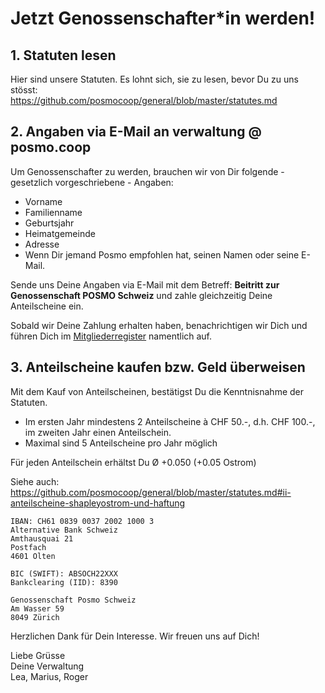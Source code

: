 # Jetzt Genossenschafter\*in werden!

## 1. Statuten lesen
Hier sind unsere Statuten. Es lohnt sich, sie zu lesen, bevor Du zu uns stösst:                
https://github.com/posmocoop/general/blob/master/statutes.md

## 2. Angaben via E-Mail an verwaltung @ posmo.coop
Um Genossenschafter zu werden, brauchen wir von Dir folgende - gesetzlich vorgeschriebene - Angaben:
- Vorname
- Familienname
- Geburtsjahr
- Heimatgemeinde
- Adresse 
- Wenn Dir jemand Posmo empfohlen hat, seinen Namen oder seine E-Mail.

Sende uns Deine Angaben via E-Mail mit dem Betreff: **Beitritt zur Genossenschaft POSMO Schweiz** und zahle gleichzeitig Deine Anteilscheine ein.   
                                
Sobald wir Deine Zahlung erhalten haben, benachrichtigen wir Dich und führen Dich im [Mitgliederregister](https://github.com/posmocoop/general/blob/master/members.md) namentlich auf. 
  
          
## 3. Anteilscheine kaufen bzw. Geld überweisen
Mit dem Kauf von Anteilscheinen, bestätigst Du die Kenntnisnahme der Statuten.
- Im ersten Jahr mindestens 2 Anteilscheine à CHF 50.-, d.h. CHF 100.-, im zweiten Jahr einen Anteilschein.
- Maximal sind 5 Anteilscheine pro Jahr möglich

Für jeden Anteilschein erhältst Du Ø +0.050 (+0.05 Ostrom)
            
Siehe auch:           
https://github.com/posmocoop/general/blob/master/statutes.md#ii-anteilscheine-shapleyostrom-und-haftung         
            
```
IBAN: CH61 0839 0037 2002 1000 3
Alternative Bank Schweiz
Amthausquai 21
Postfach
4601 Olten

BIC (SWIFT): ABSOCH22XXX
Bankclearing (IID): 8390

Genossenschaft Posmo Schweiz        
Am Wasser 59          
8049 Zürich       
```
               
              
                          

Herzlichen Dank für Dein Interesse. Wir freuen uns auf Dich!            
                   
Liebe Grüsse            
Deine Verwaltung              
Lea, Marius, Roger               
